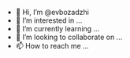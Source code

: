 - 👋 Hi, I’m @evbozadzhi
- 👀 I’m interested in ...
- 🌱 I’m currently learning ...
- 💞️ I’m looking to collaborate on ...
- 📫 How to reach me ...

<!---
evbozadzhi/evbozadzhi is a ✨ special ✨ repository because its `README.md` (this file) appears on your GitHub profile.
You can click the Preview link to take a look at your changes.
--->

